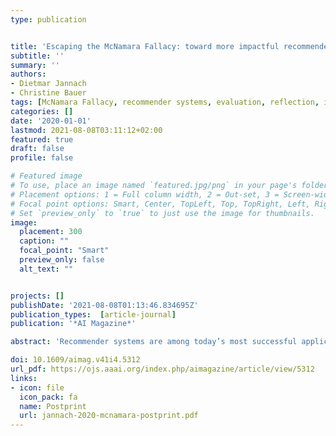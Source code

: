 ```yaml
---
type: publication


title: 'Escaping the McNamara Fallacy: toward more impactful recommender systems research'
subtitle: ''
summary: ''
authors:
- Dietmar Jannach
- Christine Bauer
tags: [McNamara Fallacy, recommender systems, evaluation, reflection, impactful research]
categories: []
date: '2020-01-01'
lastmod: 2021-08-08T03:11:12+02:00
featured: true
draft: false
profile: false

# Featured image
# To use, place an image named `featured.jpg/png` in your page's folder.
# Placement options: 1 = Full column width, 2 = Out-set, 3 = Screen-width
# Focal point options: Smart, Center, TopLeft, Top, TopRight, Left, Right, BottomLeft, Bottom, BottomRight
# Set `preview_only` to `true` to just use the image for thumbnails.
image:
  placement: 300
  caption: ""
  focal_point: "Smart"
  preview_only: false
  alt_text: ""


projects: []
publishDate: '2021-08-08T01:13:46.834695Z'
publication_types:  [article-journal]
publication: '*AI Magazine*'

abstract: 'Recommender systems are among today’s most successful application areas of artificial intelligence. However, in the recommender systems research community, we have fallen prey to a McNamara fallacy to a worrying extent: In the majority of our research efforts, we rely almost exclusively on computational measures such as prediction accuracy, which are easier to make than applying other evaluation methods. However, it remains unclear whether small improvements in terms of such computational measures matter greatly and whether they lead us to better systems in practice. A paradigm shift in terms of our research culture and goals is therefore needed. We can no longer focus exclusively on abstract computational measures but must direct our attention to research questions that are more relevant and have more impact in the real world. In this work, we review the various ways of how recommender systems may create value; how they, positively or negatively, impact consumers, businesses, and the society; and how we can measure the resulting effects. Through our analyses, we identify a number of research gaps and propose ways of broadening and improving our methodology in a way that leads us to more impactful research in our field.'

doi: 10.1609/aimag.v41i4.5312
url_pdf: https://ojs.aaai.org/index.php/aimagazine/article/view/5312
links: 
- icon: file
  icon_pack: fa
  name: Postprint
  url: jannach-2020-mcnamara-postprint.pdf
---
```


